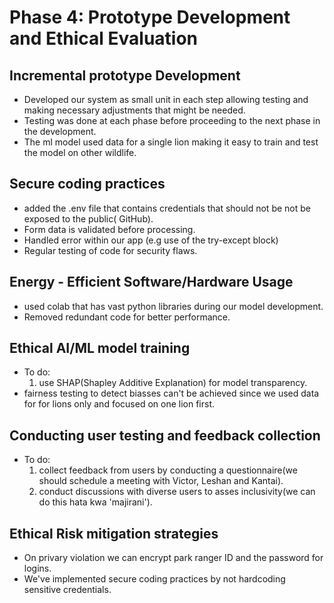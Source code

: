 # Phase 4: Prototype Development and Ethical Evaluation

## Incremental prototype Development

- Developed our system as small unit in each step allowing testing and making necessary adjustments that might be needed. 
- Testing was done at each phase before proceeding to the next phase in the development.
- The ml model used data for a single lion making it easy to train and test the model on other wildlife.

## Secure coding practices

- added the .env file that contains credentials that should not be not be exposed to the public( GitHub).
- Form data is validated before processing.
- Handled error within our app (e.g use of the try-except block)
- Regular testing of code for security flaws.

## Energy - Efficient Software/Hardware Usage

- used colab that has vast python libraries during our model development.
- Removed redundant code for better performance.

## Ethical AI/ML model training

- To do:
  1. use SHAP(Shapley Additive Explanation) for model transparency.
- fairness testing to detect biasses can't be achieved since we used data for for lions only and focused on one lion first.

## Conducting user testing and feedback collection

- To do:
  1. collect feedback from users by conducting a questionnaire(we should schedule a meeting with Victor, Leshan and Kantai).
  2.  conduct discussions with diverse users to asses inclusivity(we can do this hata kwa 'majirani').
  
## Ethical Risk mitigation strategies

- On privary violation we can encrypt park ranger ID and the password for logins.
- We've implemented secure coding practices by not hardcoding sensitive credentials.